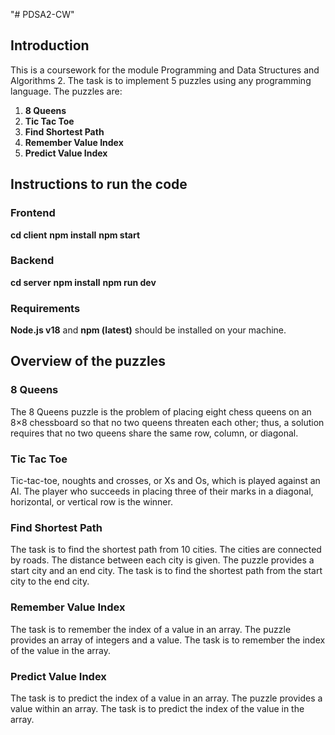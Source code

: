 "# PDSA2-CW" 

## Introduction
This is a coursework for the module Programming and Data Structures and Algorithms 2. The task is to implement 5 puzzles using any programming language. The puzzles are:
1. **8 Queens**
2. **Tic Tac Toe**
3. **Find Shortest Path**
4. **Remember Value Index**
5. **Predict Value Index**

## Instructions to run the code

### Frontend
**cd client**
**npm install**
**npm start**

### Backend
**cd server**
**npm install**
**npm run dev**

### Requirements
**Node.js v18** and **npm (latest)** should be installed on your machine.

## Overview of the puzzles

### 8 Queens
The 8 Queens puzzle is the problem of placing eight chess queens on an 8×8 chessboard so that no two queens threaten each other; thus, a solution requires that no two queens share the same row, column, or diagonal.

### Tic Tac Toe
Tic-tac-toe, noughts and crosses, or Xs and Os, which is played against an AI. The player who succeeds in placing three of their marks in a diagonal, horizontal, or vertical row is the winner.

### Find Shortest Path
The task is to find the shortest path from 10 cities. The cities are connected by roads. The distance between each city is given. The puzzle provides a start city and an end city. The task is to find the shortest path from the start city to the end city.

### Remember Value Index
The task is to remember the index of a value in an array. The puzzle provides an array of integers and a value. The task is to remember the index of the value in the array.

### Predict Value Index
The task is to predict the index of a value in an array. The puzzle provides a value within an array. The task is to predict the index of the value in the array.